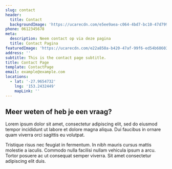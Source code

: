 ```yaml
---
slug: contact
header:
  title: Contact
  backgroundImage: 'https://ucarecdn.com/e5ee9aea-c064-4bd7-bc10-47d79927a023/'
phone: 0612345678
meta:
  description: Neem contact op via deze pagina
  title: Contact Pagina
featuredImage: 'https://ucarecdn.com/e22a858a-b420-47af-99f6-ed54b6860333/'
address: ''
subtitle: This is the contact page subtitle.
title: Contact Page
template: ContactPage
email: example@example.com
locations:
  - lat: '-27.9654732'
    lng: '153.2432449'
    mapLink: ''
---
```

## Meer weten of heb je een vraag?

Lorem ipsum dolor sit amet, consectetur adipiscing elit, sed do eiusmod tempor incididunt ut labore et dolore magna aliqua. Dui faucibus in ornare quam viverra orci sagittis eu volutpat. 

Tristique risus nec feugiat in fermentum. In nibh mauris cursus mattis molestie a iaculis. Commodo nulla facilisi nullam vehicula ipsum a arcu. Tortor posuere ac ut consequat semper viverra. Sit amet consectetur adipiscing elit duis.